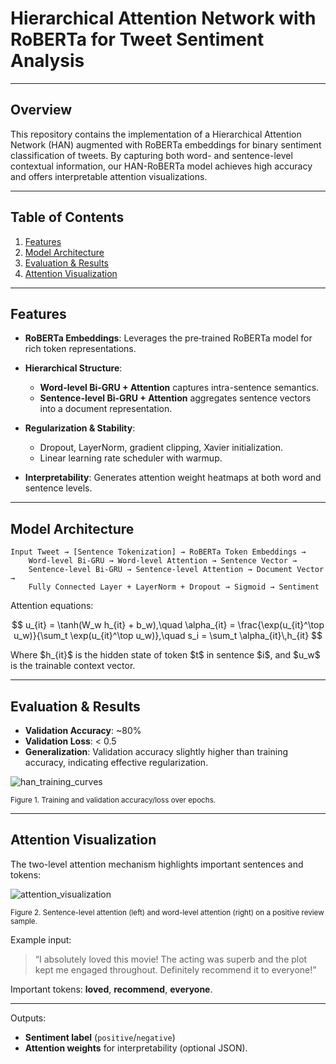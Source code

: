 # Hierarchical Attention Network with RoBERTa for Tweet Sentiment Analysis

---

## Overview

This repository contains the implementation of a Hierarchical Attention Network (HAN) augmented with RoBERTa embeddings for binary sentiment classification of tweets. By capturing both word- and sentence-level contextual information, our HAN-RoBERTa model achieves high accuracy and offers interpretable attention visualizations.

---

## Table of Contents

1. [Features](#features)
2. [Model Architecture](#model-architecture)
3. [Evaluation & Results](#evaluation--results)
4. [Attention Visualization](#attention-visualization)

---

## Features

* **RoBERTa Embeddings**: Leverages the pre‑trained RoBERTa model for rich token representations.
* **Hierarchical Structure**:

  * **Word-level Bi-GRU + Attention** captures intra-sentence semantics.
  * **Sentence-level Bi-GRU + Attention** aggregates sentence vectors into a document representation.
* **Regularization & Stability**:

  * Dropout, LayerNorm, gradient clipping, Xavier initialization.
  * Linear learning rate scheduler with warmup.
* **Interpretability**: Generates attention weight heatmaps at both word and sentence levels.

---

## Model Architecture

```text
Input Tweet → [Sentence Tokenization] → RoBERTa Token Embeddings →
    Word-level Bi-GRU → Word-level Attention → Sentence Vector →
    Sentence-level Bi-GRU → Sentence-level Attention → Document Vector →
    Fully Connected Layer + LayerNorm + Dropout → Sigmoid → Sentiment
```

Attention equations:

$$
u_{it} = \tanh(W_w h_{it} + b_w),\quad
\alpha_{it} = \frac{\exp(u_{it}^\top u_w)}{\sum_t \exp(u_{it}^\top u_w)},\quad
s_i = \sum_t \alpha_{it}\,h_{it}
$$

Where \$h\_{it}\$ is the hidden state of token \$t\$ in sentence \$i\$, and \$u\_w\$ is the trainable context vector.

---

## Evaluation & Results

* **Validation Accuracy**: \~80%
* **Validation Loss**: < 0.5
* **Generalization**: Validation accuracy slightly higher than training accuracy, indicating effective regularization.


![han_training_curves](https://github.com/user-attachments/assets/c07f481f-2870-4e10-8942-3cd203b823ea)

<small>Figure 1. Training and validation accuracy/loss over epochs.</small>

---

## Attention Visualization

The two-level attention mechanism highlights important sentences and tokens:

![attention_visualization](https://github.com/user-attachments/assets/687551b8-b138-4be8-a20a-f5a71b51a9e5)


<small>Figure 2. Sentence-level attention (left) and word-level attention (right) on a positive review sample.</small>

Example input:

> “I absolutely loved this movie! The acting was superb and the plot kept me engaged throughout. Definitely recommend it to everyone!”

Important tokens: **loved**, **recommend**, **everyone**.

---

Outputs:

* **Sentiment label** (`positive`/`negative`)
* **Attention weights** for interpretability (optional JSON).
